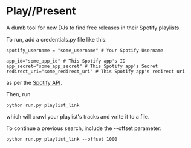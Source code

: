 # Play//Present
A dumb tool for new DJs to find free releases in their Spotify playlists.

To run, add a credentials.py file like this:

    spotify_username = "some_username" # Your Spotify Username

    app_id="some_app_id" # This Spotify app's ID
    app_secret="some_app_secret" # This Spotify app's Secret
    redirect_uri="some_redirect_uri" # This Spotify app's redirect uri
    
as per the [Spotify API](https://developer.spotify.com/my-applications/#!/applications).

Then, run

    python run.py playlist_link
    
which will crawl your playlist's tracks and write it to a file.

To continue a previous search, include the --offset parameter:

    python run.py playlist_link --offset 1000
